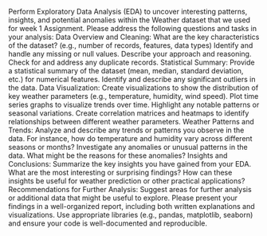 Perform Exploratory Data Analysis (EDA) to uncover interesting patterns, insights, and potential anomalies within the Weather dataset that we used for week 1 Assignment.
Please address the following questions and tasks in your analysis:
Data Overview and Cleaning:
What are the key characteristics of the dataset? (e.g., number of records, features, data types)
Identify and handle any missing or null values. Describe your approach and reasoning.
Check for and address any duplicate records.
Statistical Summary:
Provide a statistical summary of the dataset (mean, median, standard deviation, etc.) for numerical features.
Identify and describe any significant outliers in the data.
Data Visualization:
Create visualizations to show the distribution of key weather parameters (e.g., temperature, humidity, wind speed).
Plot time series graphs to visualize trends over time. Highlight any notable patterns or seasonal variations.
Create correlation matrices and heatmaps to identify relationships between different weather parameters.
Weather Patterns and Trends:
Analyze and describe any trends or patterns you observe in the data. For instance, how do temperature and humidity vary across different seasons or months?
Investigate any anomalies or unusual patterns in the data. What might be the reasons for these anomalies?
Insights and Conclusions:
Summarize the key insights you have gained from your EDA. What are the most interesting or surprising findings?
How can these insights be useful for weather prediction or other practical applications?
Recommendations for Further Analysis:
Suggest areas for further analysis or additional data that might be useful to explore.
Please present your findings in a well-organized report, including both written explanations and visualizations. Use appropriate libraries (e.g., pandas, matplotlib, seaborn) and ensure your code is well-documented and reproducible.









<!-- Insights and Conclusions:
Summarize the key insights you have gained from your EDA. What are the most interesting or surprising findings?
How can these insights be useful for weather prediction or other practical applications?
Recommendations for Further Analysis:
Suggest areas for further analysis or additional data that might be useful to explore. -->

